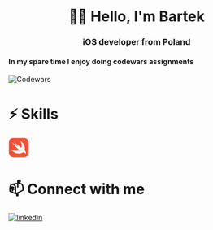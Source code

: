 <h1 align="center">👨‍💻 Hello, I'm Bartek</h1>
<h3 align="center">iOS developer from Poland</h3>

<h4>In my spare time I enjoy doing codewars assignments</h4>

![Codewars](https://www.codewars.com/users/Bartek112/badges/large)

# ⚡ Skills

<p align="left"> <a href="https://developer.apple.com/swift/" target="_blank" rel="noreferrer"> <img src="https://raw.githubusercontent.com/devicons/devicon/master/icons/swift/swift-original.svg" alt="swift" width="40" height="40"/> </a> </p>

# 📫 Connect with me

[![linkedin](https://img.shields.io/badge/linkedin-0A66C2?style=for-the-badge&logo=linkedin&logoColor=white)](https://www.linkedin.com/in/bartek-chadry%C5%9B-010655234/)


